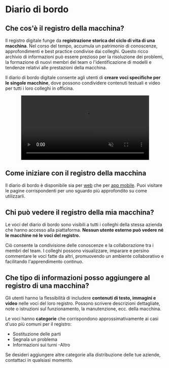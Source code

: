 # Diario di bordo
## Che cos'è il registro della macchina?
Il registro digitale funge da **registrazione storica del ciclo di vita di una macchina**. Nel corso del tempo, accumula un patrimonio di conoscenze, approfondimenti e best practice condivise dai colleghi. Questo ricco archivio di informazioni può essere prezioso per la risoluzione dei problemi, la formazione di nuovi membri del team o l'identificazione di modelli e tendenze relativi alle prestazioni della macchina.

Il diario di bordo digitale consente agli utenti di **creare voci specifiche per le singole macchine**, dove possono condividere contenuti testuali e video per tutti i loro colleghi in officina.

<div style="display: flex; justify-content: center; align-items: center;">
    <video width="80%" autoplay muted>
        <source src="https://i.imgur.com/ZSVQ7Ja.mp4" type="video/mp4">
    </video>
</div>

## Come iniziare con il registro della macchina
Il diario di bordo è disponibile sia per [web](./logbook_cs.md) che per [app mobile](./logbook_na.md). Puoi visitare le pagine corrispondenti per uno sguardo più approfondito su come utilizzarli.

## Chi può vedere il registro della mia macchina?
Le voci del diario di bordo sono visibili a tutti i colleghi della stessa azienda che hanno accesso alla piattaforma. **Nessun utente esterno può vedere né le macchine né le voci del registro.**

Ciò consente la condivisione delle conoscenze e la collaborazione tra i membri del team. I colleghi possono visualizzare, imparare e persino commentare le voci fatte da altri, promuovendo un ambiente collaborativo e facilitando l'apprendimento continuo.


## Che tipo di informazioni posso aggiungere al registro di una macchina?
Gli utenti hanno la flessibilità di includere **contenuti di testo, immagini e video** nelle voci del loro registro. Possono scrivere descrizioni dettagliate, note o istruzioni sul funzionamento, la manutenzione, ecc. della macchina. 

Le voci hanno **categorie** che corrispondono approssimativamente ai casi d'uso più comuni per il registro: 

- Sostituzione delle parti
- Segnala un problema
- Informazioni sui turni
-Altro

Se desideri aggiungere altre categorie alla distribuzione delle tue aziende, contattaci in qualsiasi momento.